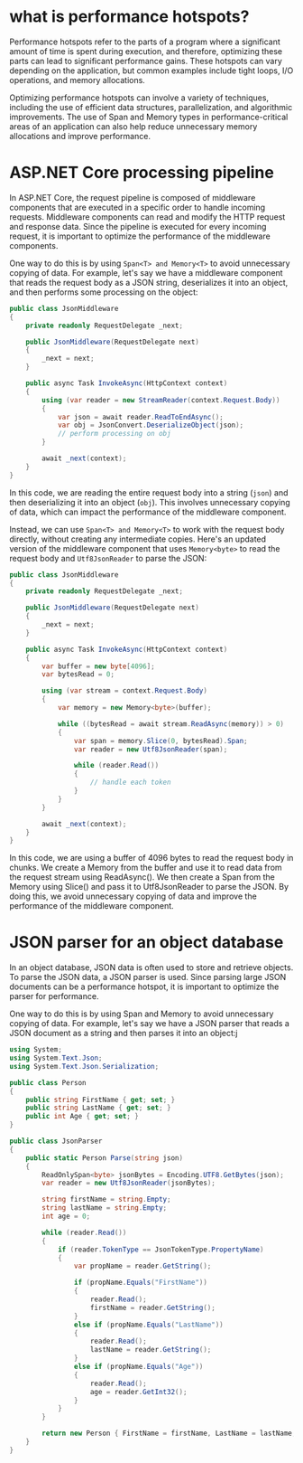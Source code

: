 # what is performance hotspots?
Performance hotspots refer to the parts of a program where a significant amount of time is spent during execution, and therefore, optimizing these parts can lead to significant performance gains. These hotspots can vary depending on the application, but common examples include tight loops, I/O operations, and memory allocations.

Optimizing performance hotspots can involve a variety of techniques, including the use of efficient data structures, parallelization, and algorithmic improvements. The use of Span<T> and Memory<T> types in performance-critical areas of an application can also help reduce unnecessary memory allocations and improve performance.

# ASP.NET Core processing pipeline
In ASP.NET Core, the request pipeline is composed of middleware components that are executed in a specific order to handle incoming requests. Middleware components can read and modify the HTTP request and response data. Since the pipeline is executed for every incoming request, it is important to optimize the performance of the middleware components.

One way to do this is by using `Span<T> and Memory<T>` to avoid unnecessary copying of data. For example, let's say we have a middleware component that reads the request body as a JSON string, deserializes it into an object, and then performs some processing on the object:

```c#
public class JsonMiddleware
{
    private readonly RequestDelegate _next;

    public JsonMiddleware(RequestDelegate next)
    {
        _next = next;
    }

    public async Task InvokeAsync(HttpContext context)
    {
        using (var reader = new StreamReader(context.Request.Body))
        {
            var json = await reader.ReadToEndAsync();
            var obj = JsonConvert.DeserializeObject(json);
            // perform processing on obj
        }

        await _next(context);
    }
}

```
In this code, we are reading the entire request body into a string (`json`) and then deserializing it into an object (`obj`). This involves unnecessary copying of data, which can impact the performance of the middleware component.

Instead, we can use `Span<T> and Memory<T>` to work with the request body directly, without creating any intermediate copies. Here's an updated version of the middleware component that uses `Memory<byte>` to read the request body and `Utf8JsonReader` to parse the JSON:

```c#
public class JsonMiddleware
{
    private readonly RequestDelegate _next;

    public JsonMiddleware(RequestDelegate next)
    {
        _next = next;
    }

    public async Task InvokeAsync(HttpContext context)
    {
        var buffer = new byte[4096];
        var bytesRead = 0;

        using (var stream = context.Request.Body)
        {
            var memory = new Memory<byte>(buffer);

            while ((bytesRead = await stream.ReadAsync(memory)) > 0)
            {
                var span = memory.Slice(0, bytesRead).Span;
                var reader = new Utf8JsonReader(span);

                while (reader.Read())
                {
                    // handle each token
                }
            }
        }

        await _next(context);
    }
}

```
In this code, we are using a buffer of 4096 bytes to read the request body in chunks. We create a Memory<byte> from the buffer and use it to read data from the request stream using ReadAsync(). We then create a Span<byte> from the Memory<byte> using Slice() and pass it to Utf8JsonReader to parse the JSON. By doing this, we avoid unnecessary copying of data and improve the performance of the middleware component.

# JSON parser for an object database
In an object database, JSON data is often used to store and retrieve objects. To parse the JSON data, a JSON parser is used. Since parsing large JSON documents can be a performance hotspot, it is important to optimize the parser for performance.

One way to do this is by using Span<T> and Memory<T> to avoid unnecessary copying of data. For example, let's say we have a JSON parser that reads a JSON document as a string and then parses it into an object:j

```c#
using System;
using System.Text.Json;
using System.Text.Json.Serialization;

public class Person
{
    public string FirstName { get; set; }
    public string LastName { get; set; }
    public int Age { get; set; }
}

public class JsonParser
{
    public static Person Parse(string json)
    {
        ReadOnlySpan<byte> jsonBytes = Encoding.UTF8.GetBytes(json);
        var reader = new Utf8JsonReader(jsonBytes);

        string firstName = string.Empty;
        string lastName = string.Empty;
        int age = 0;

        while (reader.Read())
        {
            if (reader.TokenType == JsonTokenType.PropertyName)
            {
                var propName = reader.GetString();

                if (propName.Equals("FirstName"))
                {
                    reader.Read();
                    firstName = reader.GetString();
                }
                else if (propName.Equals("LastName"))
                {
                    reader.Read();
                    lastName = reader.GetString();
                }
                else if (propName.Equals("Age"))
                {
                    reader.Read();
                    age = reader.GetInt32();
                }
            }
        }

        return new Person { FirstName = firstName, LastName = lastName, Age = age };
    }
}
 
```
